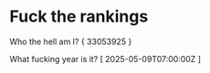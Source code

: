 # Fuck the rankings

Who the hell am I?
{ 33053925 }

What fucking year is it?
[ 2025-05-09T07:00:00Z ]
